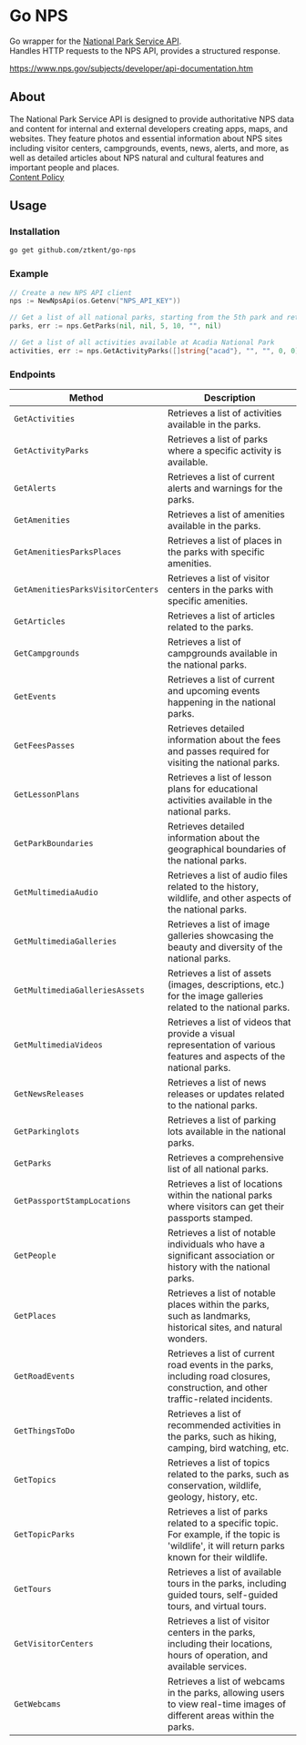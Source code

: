 # Go NPS
Go wrapper for the [National Park Service API](https://www.nps.gov/subjects/developer/index.htm).   
Handles HTTP requests to the NPS API, provides a structured response.  

https://www.nps.gov/subjects/developer/api-documentation.htm

## About
The National Park Service API is designed to provide authoritative NPS data and content for internal and external developers creating apps, maps, and websites. They feature photos and essential information about NPS sites including visitor centers, campgrounds, events, news, alerts, and more, as well as detailed articles about NPS natural and cultural features and important people and places.   
[Content Policy](https://www.nps.gov/aboutus/disclaimer.htm)

## Usage 
### Installation
```bash
go get github.com/ztkent/go-nps
```

### Example
```go
// Create a new NPS API client
nps := NewNpsApi(os.Getenv("NPS_API_KEY"))

// Get a list of all national parks, starting from the 5th park and returning 10 parks
parks, err := nps.GetParks(nil, nil, 5, 10, "", nil)

// Get a list of all activities available at Acadia National Park
activities, err := nps.GetActivityParks([]string{"acad"}, "", "", 0, 0)

```

### Endpoints
| Method | Description |
| --- | --- |
| `GetActivities` | Retrieves a list of activities available in the parks. |
| `GetActivityParks` | Retrieves a list of parks where a specific activity is available. |
| `GetAlerts` | Retrieves a list of current alerts and warnings for the parks. |
| `GetAmenities` | Retrieves a list of amenities available in the parks. |
| `GetAmenitiesParksPlaces` | Retrieves a list of places in the parks with specific amenities. |
| `GetAmenitiesParksVisitorCenters` | Retrieves a list of visitor centers in the parks with specific amenities. |
| `GetArticles` | Retrieves a list of articles related to the parks. |
| `GetCampgrounds` | Retrieves a list of campgrounds available in the national parks. |
| `GetEvents` | Retrieves a list of current and upcoming events happening in the national parks. |
| `GetFeesPasses` | Retrieves detailed information about the fees and passes required for visiting the national parks. |
| `GetLessonPlans` | Retrieves a list of lesson plans for educational activities available in the national parks. |
| `GetParkBoundaries` | Retrieves detailed information about the geographical boundaries of the national parks. |
| `GetMultimediaAudio` | Retrieves a list of audio files related to the history, wildlife, and other aspects of the national parks. |
| `GetMultimediaGalleries` | Retrieves a list of image galleries showcasing the beauty and diversity of the national parks. |
| `GetMultimediaGalleriesAssets` | Retrieves a list of assets (images, descriptions, etc.) for the image galleries related to the national parks. |
| `GetMultimediaVideos` | Retrieves a list of videos that provide a visual representation of various features and aspects of the national parks. |
| `GetNewsReleases` | Retrieves a list of news releases or updates related to the national parks. |
| `GetParkinglots` | Retrieves a list of parking lots available in the national parks. |
| `GetParks` | Retrieves a comprehensive list of all national parks. |
| `GetPassportStampLocations` | Retrieves a list of locations within the national parks where visitors can get their passports stamped. |
| `GetPeople` | Retrieves a list of notable individuals who have a significant association or history with the national parks. |
| `GetPlaces` |Retrieves a list of notable places within the parks, such as landmarks, historical sites, and natural wonders. |
| `GetRoadEvents` |Retrieves a list of current road events in the parks, including road closures, construction, and other traffic-related incidents. |
| `GetThingsToDo` |Retrieves a list of recommended activities in the parks, such as hiking, camping, bird watching, etc. |
| `GetTopics` |Retrieves a list of topics related to the parks, such as conservation, wildlife, geology, history, etc. |
| `GetTopicParks` |Retrieves a list of parks related to a specific topic. For example, if the topic is 'wildlife', it will return parks known for their wildlife. |
| `GetTours` |Retrieves a list of available tours in the parks, including guided tours, self-guided tours, and virtual tours. |
| `GetVisitorCenters` |Retrieves a list of visitor centers in the parks, including their locations, hours of operation, and available services. |
| `GetWebcams` |Retrieves a list of webcams in the parks, allowing users to view real-time images of different areas within the parks. |